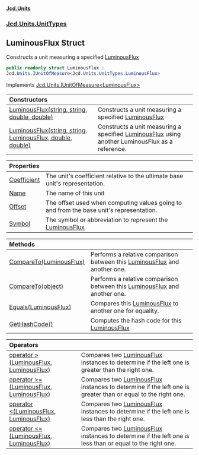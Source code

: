 #### [Jcd.Units](index.md 'index')
### [Jcd.Units.UnitTypes](Jcd.Units.UnitTypes.md 'Jcd.Units.UnitTypes')

## LuminousFlux Struct

Constructs a unit measuring a specified [LuminousFlux](Jcd.Units.UnitTypes.LuminousFlux.md 'Jcd.Units.UnitTypes.LuminousFlux')

```csharp
public readonly struct LuminousFlux :
Jcd.Units.IUnitOfMeasure<Jcd.Units.UnitTypes.LuminousFlux>
```

Implements [Jcd.Units.IUnitOfMeasure&lt;](Jcd.Units.IUnitOfMeasure_TUnits_.md 'Jcd.Units.IUnitOfMeasure<TUnits>')[LuminousFlux](Jcd.Units.UnitTypes.LuminousFlux.md 'Jcd.Units.UnitTypes.LuminousFlux')[&gt;](Jcd.Units.IUnitOfMeasure_TUnits_.md 'Jcd.Units.IUnitOfMeasure<TUnits>')

| Constructors | |
| :--- | :--- |
| [LuminousFlux(string, string, double, double)](Jcd.Units.UnitTypes.LuminousFlux.LuminousFlux(string,string,double,double).md 'Jcd.Units.UnitTypes.LuminousFlux.LuminousFlux(string, string, double, double)') | Constructs a unit measuring a specified [LuminousFlux](Jcd.Units.UnitTypes.LuminousFlux.md 'Jcd.Units.UnitTypes.LuminousFlux') |
| [LuminousFlux(string, string, LuminousFlux, double, double)](Jcd.Units.UnitTypes.LuminousFlux.LuminousFlux(string,string,Jcd.Units.UnitTypes.LuminousFlux,double,double).md 'Jcd.Units.UnitTypes.LuminousFlux.LuminousFlux(string, string, Jcd.Units.UnitTypes.LuminousFlux, double, double)') | Constructs a unit measuring a specified [LuminousFlux](Jcd.Units.UnitTypes.LuminousFlux.md 'Jcd.Units.UnitTypes.LuminousFlux') using another LuminousFlux as a reference. |

| Properties | |
| :--- | :--- |
| [Coefficient](Jcd.Units.UnitTypes.LuminousFlux.Coefficient.md 'Jcd.Units.UnitTypes.LuminousFlux.Coefficient') | The unit's coefficient relative to the ultimate base unit's representation. |
| [Name](Jcd.Units.UnitTypes.LuminousFlux.Name.md 'Jcd.Units.UnitTypes.LuminousFlux.Name') | The name of this unit |
| [Offset](Jcd.Units.UnitTypes.LuminousFlux.Offset.md 'Jcd.Units.UnitTypes.LuminousFlux.Offset') | The offset used when computing values going to and from the base unit's representation. |
| [Symbol](Jcd.Units.UnitTypes.LuminousFlux.Symbol.md 'Jcd.Units.UnitTypes.LuminousFlux.Symbol') | The symbol or abbreviation to represent the [LuminousFlux](Jcd.Units.UnitTypes.LuminousFlux.md 'Jcd.Units.UnitTypes.LuminousFlux') |

| Methods | |
| :--- | :--- |
| [CompareTo(LuminousFlux)](Jcd.Units.UnitTypes.LuminousFlux.CompareTo(Jcd.Units.UnitTypes.LuminousFlux).md 'Jcd.Units.UnitTypes.LuminousFlux.CompareTo(Jcd.Units.UnitTypes.LuminousFlux)') | Performs a relative comparison between this [LuminousFlux](Jcd.Units.UnitTypes.LuminousFlux.md 'Jcd.Units.UnitTypes.LuminousFlux') and another one. |
| [CompareTo(object)](Jcd.Units.UnitTypes.LuminousFlux.CompareTo(object).md 'Jcd.Units.UnitTypes.LuminousFlux.CompareTo(object)') | Performs a relative comparison between this [LuminousFlux](Jcd.Units.UnitTypes.LuminousFlux.md 'Jcd.Units.UnitTypes.LuminousFlux') and another one. |
| [Equals(LuminousFlux)](Jcd.Units.UnitTypes.LuminousFlux.Equals(Jcd.Units.UnitTypes.LuminousFlux).md 'Jcd.Units.UnitTypes.LuminousFlux.Equals(Jcd.Units.UnitTypes.LuminousFlux)') | Compares this [LuminousFlux](Jcd.Units.UnitTypes.LuminousFlux.md 'Jcd.Units.UnitTypes.LuminousFlux') to another one for equality. |
| [GetHashCode()](Jcd.Units.UnitTypes.LuminousFlux.GetHashCode().md 'Jcd.Units.UnitTypes.LuminousFlux.GetHashCode()') | Computes the hash code for this [LuminousFlux](Jcd.Units.UnitTypes.LuminousFlux.md 'Jcd.Units.UnitTypes.LuminousFlux') |

| Operators | |
| :--- | :--- |
| [operator &gt;(LuminousFlux, LuminousFlux)](Jcd.Units.UnitTypes.LuminousFlux.op_GreaterThan(Jcd.Units.UnitTypes.LuminousFlux,Jcd.Units.UnitTypes.LuminousFlux).md 'Jcd.Units.UnitTypes.LuminousFlux.op_GreaterThan(Jcd.Units.UnitTypes.LuminousFlux, Jcd.Units.UnitTypes.LuminousFlux)') | Compares two [LuminousFlux](Jcd.Units.UnitTypes.LuminousFlux.md 'Jcd.Units.UnitTypes.LuminousFlux') instances to determine if the left one is greater than the right one. |
| [operator &gt;=(LuminousFlux, LuminousFlux)](Jcd.Units.UnitTypes.LuminousFlux.op_GreaterThanOrEqual(Jcd.Units.UnitTypes.LuminousFlux,Jcd.Units.UnitTypes.LuminousFlux).md 'Jcd.Units.UnitTypes.LuminousFlux.op_GreaterThanOrEqual(Jcd.Units.UnitTypes.LuminousFlux, Jcd.Units.UnitTypes.LuminousFlux)') | Compares two [LuminousFlux](Jcd.Units.UnitTypes.LuminousFlux.md 'Jcd.Units.UnitTypes.LuminousFlux') instances to determine if the left one is greater than or equal to the right one. |
| [operator &lt;(LuminousFlux, LuminousFlux)](Jcd.Units.UnitTypes.LuminousFlux.op_LessThan(Jcd.Units.UnitTypes.LuminousFlux,Jcd.Units.UnitTypes.LuminousFlux).md 'Jcd.Units.UnitTypes.LuminousFlux.op_LessThan(Jcd.Units.UnitTypes.LuminousFlux, Jcd.Units.UnitTypes.LuminousFlux)') | Compares two [LuminousFlux](Jcd.Units.UnitTypes.LuminousFlux.md 'Jcd.Units.UnitTypes.LuminousFlux') instances to determine if the left one is less than the right one. |
| [operator &lt;=(LuminousFlux, LuminousFlux)](Jcd.Units.UnitTypes.LuminousFlux.op_LessThanOrEqual(Jcd.Units.UnitTypes.LuminousFlux,Jcd.Units.UnitTypes.LuminousFlux).md 'Jcd.Units.UnitTypes.LuminousFlux.op_LessThanOrEqual(Jcd.Units.UnitTypes.LuminousFlux, Jcd.Units.UnitTypes.LuminousFlux)') | Compares two [LuminousFlux](Jcd.Units.UnitTypes.LuminousFlux.md 'Jcd.Units.UnitTypes.LuminousFlux') instances to determine if the left one is less than or equal to the right one. |
